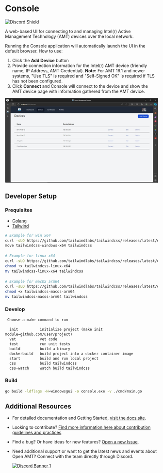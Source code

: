 # Console

[![Discord Shield](https://discordapp.com/api/guilds/1063200098680582154/widget.png?style=shield)](https://discord.gg/yrcMp2kDWh) 

A web-based UI for connecting to and managing Intel(r) Active Management Technology (AMT) devices over the local network.

Running the Console application will automatically launch the UI in the default browser.  How to use:
1. Click the **Add Device** button
2. Provide connection information for the Intel(r) AMT device (friendly name, IP Address, AMT Credential). **Note:** For AMT 16.1 and newer systems, "Use TLS" is required and "Self-Signed OK" is required if TLS has not been configured.
3. Click **Connect** and Console will connect to the device and show the AMT device page with information gathered from the AMT device.

![screenshot](./screenshot.jpeg)

## Developer Setup

### Prequisites
- [Golang](https://go.dev/dl/)
- [Tailwind](https://tailwindcss.com/)
``` bash
# Example for win x64
curl -sLO https://github.com/tailwindlabs/tailwindcss/releases/latest/download/tailwindcss-windows-x64
move tailwindcss-windows-x64 tailwindcss

# Example for linux x64
curl -sLO https://github.com/tailwindlabs/tailwindcss/releases/latest/download/tailwindcss-linux-x64
chmod +x tailwindcss-linux-x64
mv tailwindcss-linux-x64 tailwindcss

# Example for macOS arm64
curl -sLO https://github.com/tailwindlabs/tailwindcss/releases/latest/download/tailwindcss-macos-arm64
chmod +x tailwindcss-macos-arm64
mv tailwindcss-macos-arm64 tailwindcss
```

### Develop

```
 Choose a make command to run

  init          initialize project (make init module=github.com/user/project)
  vet           vet code
  test          run unit tests
  build         build a binary
  dockerbuild   build project into a docker container image
  start         build and run local project
  css           build tailwindcss
  css-watch     watch build tailwindcss
```

### Build
```bash
go build -ldflags -H=windowsgui -o console.exe -v ./cmd/main.go
```


## Additional Resources

- For detailed documentation and Getting Started, [visit the docs site](https://open-amt-cloud-toolkit.github.io/docs).

- Looking to contribute? [Find more information here about contribution guidelines and practices](.\CONTRIBUTING.md).

- Find a bug? Or have ideas for new features? [Open a new Issue](https://github.com/open-amt-cloud-toolkit/mps/issues).

- Need additional support or want to get the latest news and events about Open AMT? Connect with the team directly through Discord.

    [![Discord Banner 1](https://discordapp.com/api/guilds/1063200098680582154/widget.png?style=banner2)](https://discord.gg/yrcMp2kDWh)
